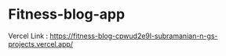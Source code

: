 # Fitness-blog-app

Vercel Link : https://fitness-blog-cpwud2e9l-subramanian-n-gs-projects.vercel.app/